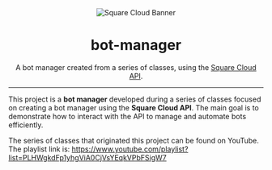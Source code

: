 <div align="center">
  <img alt="Square Cloud Banner" src="https://cdn.squarecloud.app/png/github-readme.png">
</div>

<h1 align="center">bot-manager</h1>

<p align="center">A bot manager created from a series of classes, using the <a href="https://docs.squarecloud.app/en/sdks/py/installation" target="_blank">Square Cloud API</a>.</p>

---

This project is a **bot manager** developed during a series of classes focused on creating a bot manager using the **Square Cloud API**. The main goal is to demonstrate how to interact with the API to manage and automate bots efficiently.

The series of classes that originated this project can be found on YouTube. The playlist link is:
https://www.youtube.com/playlist?list=PLHWgkdFp1yhgViA0CjVsYEqkVPbFSigW7
